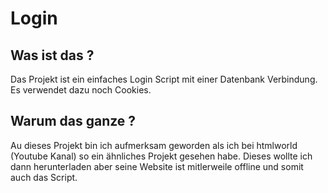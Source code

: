 # Login
## Was ist das ?
Das Projekt ist ein einfaches Login Script mit einer Datenbank Verbindung. Es verwendet dazu noch Cookies.

## Warum das ganze ?
Au dieses Projekt bin ich aufmerksam geworden als ich bei htmlworld (Youtube Kanal) so ein ähnliches Projekt gesehen habe. Dieses wollte ich dann herunterladen aber seine Website ist mitlerweile offline und somit auch das Script.
